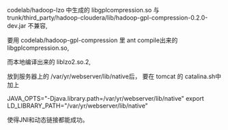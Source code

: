 codelab/hadoop-lzo 中生成的 libgplcompression.so 与 
trunk/third_party/hadoop-cloudera/lib/hadoop-gpl-compression-0.2.0-dev.jar
不兼容,

要用 codelab/hadoop-gpl-compression 里   ant compile出来的  libgplcompression.so,

而本地编译出来的 liblzo2.so.2,

放到服务器上的 /var/yr/webserver/lib/native后， 要在 tomcat 的 catalina.sh中加上

JAVA_OPTS="-Djava.library.path=/var/yr/webserver/lib/native"
export LD_LIBRARY_PATH="/var/yr/webserver/lib/native"

使得JNI和动态链接都能成功。


